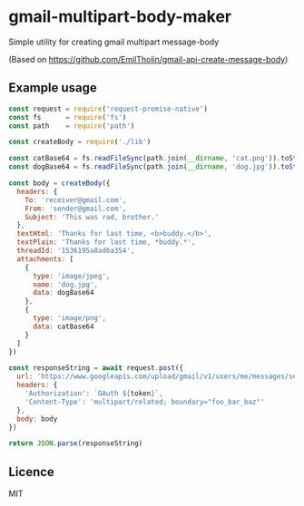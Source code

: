# gmail-multipart-body-maker
Simple utility for creating gmail multipart message-body

(Based on https://github.com/EmilTholin/gmail-api-create-message-body)

## Example usage

```js
const request = require('request-promise-native')
const fs      = require('fs')
const path    = require('path')

const createBody = require('./lib')

const catBase64 = fs.readFileSync(path.join(__dirname, 'cat.png')).toString('base64')
const dogBase64 = fs.readFileSync(path.join(__dirname, 'dog.jpg')).toString('base64')

const body = createBody({
  headers: {
    To: 'receiver@gmail.com',
    From: 'sender@gmail.com',
    Subject: 'This was rad, brother.'
  },
  textHtml: 'Thanks for last time, <b>buddy.</b>',
  textPlain: 'Thanks for last time, *buddy.*',
  threadId: '1536195a8ad6a354',
  attachments: [
    {
      type: 'image/jpeg',
      name: 'dog.jpg',
      data: dogBase64
    },
    {
      type: 'image/png',
      data: catBase64
    }
  ]
})

const responseString = await request.post({
  url: 'https://www.googleapis.com/upload/gmail/v1/users/me/messages/send?uploadType=multipart',
  headers: {
    'Authorization': `OAuth ${token}`,
    'Content-Type': 'multipart/related; boundary="foo_bar_baz"'
  },
  body: body
})

return JSON.parse(responseString)
```

## Licence
MIT
